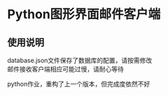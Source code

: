 # Python图形界面邮件客户端
## 使用说明

database.json文件保存了数据库的配置，请按需修改\
邮件接收客户端相应可能过慢，请耐心等待

python作业，重构了上一个版本，但完成度依然不好
